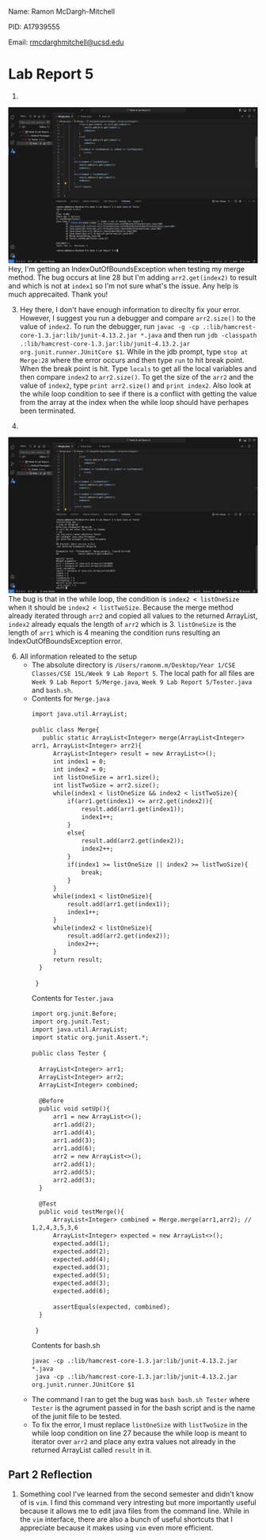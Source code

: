 Name: Ramon McDargh-Mitchell

PID: A17939555

Email: rmcdarghmitchell@ucsd.edu

# Lab Report 5

1.
  ![Image](originalPost.png)
   Hey, I'm getting an IndexOutOfBoundsException when testing my merge method. The bug occurs at line 28 but I'm adding `arr2.get(index2)` to result and which is not at `index1` so I'm not sure what's the issue. Any help is much apprecaited. Thank you!

3. Hey there, I don't have enough information to direclty fix your error. However, I suggest you run a debugger and compare `arr2.size()` to the value of `index2`. To run the debugger, run `javac -g -cp .:lib/hamcrest-core-1.3.jar:lib/junit-4.13.2.jar *.java` and then run `jdb -classpath .:lib/hamcrest-core-1.3.jar:lib/junit-4.13.2.jar org.junit.runner.JUnitCore $1`. While in the jdb prompt, type `stop at Merge:28` where the error occurs and then type `run` to hit break point. When the break point is hit. Type `locals` to get all the local variables and then compare `index2` to `arr2.size()`. To get the size of the `arr2` and the value of `index2`, type `print arr2.size()` and `print index2`. Also look at the while loop condition to see if there is a conflict with getting the value from the array at the index when the while loop should have perhapes been terminated.  

4.
  ![Image](advice.png)
   The bug is that in the while loop, the condition is `index2 < listOneSize` when it should be `index2 < listTwoSize`. Because the merge method already iterated through `arr2` and copied all values to the returned ArrayList, `index2` already equals the length of `arr2` which is 3. `listOneSize` is the length of `arr1` which is 4 meaning the condition runs resulting an IndexOutOfBoundsException error.

6. All information releated to the setup
   * The absolute directory is `/Users/ramonm.m/Desktop/Year 1/CSE Classes/CSE 15L/Week 9 Lab Report 5`. The local path for all files are `Week 9 Lab Report 5/Merge.java`, `Week 9 Lab Report 5/Tester.java` and `bash.sh`.
   * Contents for `Merge.java`
     ```
     import java.util.ArrayList;

     public class Merge{
        public static ArrayList<Integer> merge(ArrayList<Integer> arr1, ArrayList<Integer> arr2){
           ArrayList<Integer> result = new ArrayList<>();
           int index1 = 0;
           int index2 = 0;
           int listOneSize = arr1.size();
           int listTwoSize = arr2.size();
           while(index1 < listOneSize && index2 < listTwoSize){
               if(arr1.get(index1) <= arr2.get(index2)){
                   result.add(arr1.get(index1));
                   index1++;
               }
               else{
                   result.add(arr2.get(index2));
                   index2++;
               }
               if(index1 >= listOneSize || index2 >= listTwoSize){
                   break;
               }
           }
           while(index1 < listOneSize){
               result.add(arr1.get(index1));
               index1++;
           }
           while(index2 < listOneSize){
               result.add(arr2.get(index2));
               index2++;
           }
           return result;
       }

      }
     ```
     Contents for `Tester.java`
     ```
     import org.junit.Before;
     import org.junit.Test;
     import java.util.ArrayList;
     import static org.junit.Assert.*;

     public class Tester {
    
       ArrayList<Integer> arr1;
       ArrayList<Integer> arr2;
       ArrayList<Integer> combined;

       @Before
       public void setUp(){
           arr1 = new ArrayList<>();
           arr1.add(2);
           arr1.add(4);
           arr1.add(3);
           arr1.add(6);
           arr2 = new ArrayList<>();
           arr2.add(1);
           arr2.add(5);
           arr2.add(3);
       }

       @Test
       public void testMerge(){ 
           ArrayList<Integer> combined = Merge.merge(arr1,arr2); // 1,2,4,3,5,3,6
           ArrayList<Integer> expected = new ArrayList<>();
           expected.add(1);
           expected.add(2);
           expected.add(4);
           expected.add(3);
           expected.add(5);
           expected.add(3);
           expected.add(6);

           assertEquals(expected, combined);
       }
    
      }
     ```
     Contents for bash.sh
     ```
     javac -cp .:lib/hamcrest-core-1.3.jar:lib/junit-4.13.2.jar *.java
      java -cp .:lib/hamcrest-core-1.3.jar:lib/junit-4.13.2.jar org.junit.runner.JUnitCore $1 
     ```
   * The command I ran to get the bug was `bash bash.sh Tester` where `Tester` is the agrument passed in for the bash script and is the name of the junit file to be tested.
   * To fix the error, I must replace `listOneSize` with `listTwoSize` in the while loop condition on line 27 because the while loop is meant to iterator over `arr2` and place any extra values not already in the returned ArrayList called `result` in it.
  
## Part 2 Reflection

1. Something cool I've learned from the second semester and didn't know of is `vim`. I find this command very intresting but more importantly useful because it allows me to edit java files from the command line. While in the `vim` interface, there are also a bunch of useful shortcuts that I appreciate because it makes using `vim` even more efficient.
     
   
